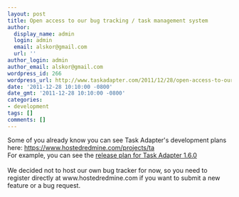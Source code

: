 ```yaml
---
layout: post
title: Open access to our bug tracking / task management system
author:
  display_name: admin
  login: admin
  email: alskor@gmail.com
  url: ''
author_login: admin
author_email: alskor@gmail.com
wordpress_id: 266
wordpress_url: http://www.taskadapter.com/2011/12/28/open-access-to-our-bug-tracking-task-management-system/
date: '2011-12-28 10:10:00 -0800'
date_gmt: '2011-12-28 10:10:00 -0800'
categories:
- development
tags: []
comments: []
---
```

<p>Some of you already know you can see Task Adapter's development plans here: <a href="https://www.hostedredmine.com/projects/ta">https://www.hostedredmine.com/projects/ta</a><br/>For example, you can see the <a href="https://www.hostedredmine.com/projects/ta/versions/1614">release plan for Task Adapter 1.6.0</a><br/><br/>We decided not to host our own bug tracker for now, so you need to register directly at www.hostedredmine.com if you want to submit a new feature or a bug request.</p>
